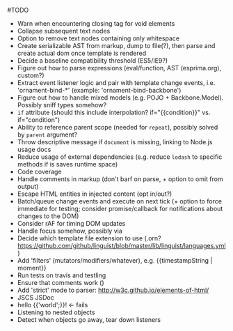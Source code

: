 #TODO
* Warn when encountering closing tag for void elements
* Collapse subsequent text nodes
* Option to remove text nodes containing only whitespace
* Create serializable AST from markup, dump to file(?), then parse and create actual dom once template is rendered
* Decide a baseline compatibility threshold (ES5/IE9?)
* Figure out how to parse expressions (eval/function, AST (esprima.org), custom?)
* Extract event listener logic and pair with template change events, i.e. 'ornament-bind-*' (example: 'ornament-bind-backbone')
* Figure out how to handle mixed models (e.g. POJO + Backbone.Model). Possibly sniff types somehow?
* `if` attribute (should this include interpolation? if="{{condition}}" vs. if="condition")
* Ability to reference parent scope (needed for `repeat`), possibly solved by `parent` argument?
* Throw descriptive message if `document` is missing, linking to Node.js usage docs
* Reduce usage of external dependencies (e.g. reduce `lodash` to specific methods if is saves runtime space)
* Code coverage
* Handle comments in markup (don't barf on parse, + option to omit from output)
* Escape HTML entities in injected content (opt in/out?)
* Batch/queue change events and execute on next tick (+ option to force immediate for testing; consider promise/callback for notifications about changes to the DOM)
* Consider rAF for timing DOM updates
* Handle focus somehow, possibly via <div focus="message.length === 0">
* Decide which template file extension to use (.orn? https://github.com/github/linguist/blob/master/lib/linguist/languages.yml)
* Add 'filters' (mutators/modifiers/whatever), e.g. {{timestampString | moment}}
* Run tests on travis and testling
* Ensure that comments work (<!-- foo -->)
* Add 'strict' mode to parser: http://w3c.github.io/elements-of-html/
* JSCS JSDoc
* hello {{'world';}}! <- fails
* Listening to nested objects
* Detect when objects go away, tear down listeners
